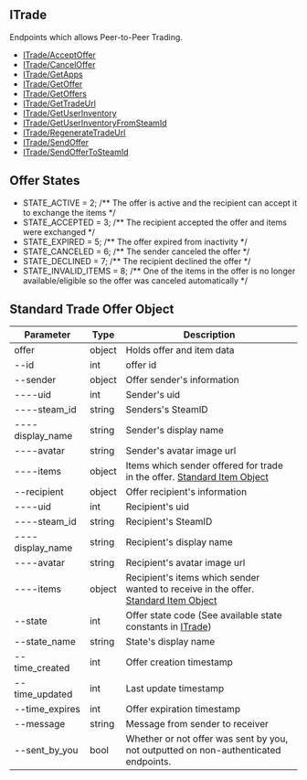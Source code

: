 ## ITrade

Endpoints which allows Peer-to-Peer Trading.
- [ITrade/AcceptOffer](ITrade/AcceptOffer.md)
- [ITrade/CancelOffer](ITrade/CancelOffer.md)
- [ITrade/GetApps](ITrade/GetApps.md)
- [ITrade/GetOffer](ITrade/GetOffer.md)
- [ITrade/GetOffers](ITrade/GetOffers.md)
- [ITrade/GetTradeUrl](ITrade/GetTradeUrl.md)
- [ITrade/GetUserInventory](ITrade/GetUserInventory.md)
- [ITrade/GetUserInventoryFromSteamId](ITrade/GetUserInventoryFromSteamId.md)
- [ITrade/RegenerateTradeUrl](ITrade/RegenerateTradeUrl.md)
- [ITrade/SendOffer](ITrade/SendOffer.md)
- [ITrade/SendOfferToSteamId](ITrade/SendOfferToSteamId.md)


## Offer States
- STATE_ACTIVE = 2;                             /** The offer is active and the recipient can accept it to exchange the items */
- STATE_ACCEPTED = 3;                           /** The recipient accepted the offer and items were exchanged */
- STATE_EXPIRED = 5;                            /** The offer expired from inactivity */
- STATE_CANCELED = 6;                           /** The sender canceled the offer */
- STATE_DECLINED = 7;                           /** The recipient declined the offer */
- STATE_INVALID_ITEMS = 8;                      /** One of the items in the offer is no longer available/eligible so the offer was canceled automatically */


## Standard Trade Offer Object

Parameter | Type | Description
--------- | -----| -------- 
offer    | object | Holds offer and item data
--id    | int | offer id
--sender| object | Offer sender's information
----uid  | int | Sender's uid
----steam_id | string | Senders's SteamID
----display_name | string | Sender's display name
----avatar | string | Sender's avatar image url
----items| object | Items which sender offered for trade in the offer. [Standard Item Object](/IItem.md#standard-item-object)
--recipient| object | Offer recipient's information
----uid  | int | Recipient's uid
----steam_id | string | Recipient's SteamID
----display_name | string | Recipient's display name
----avatar | string | Recipient's avatar image url
----items| object | Recipient's items which sender wanted to receive in the offer. [Standard Item Object](/IItem.md#standard-item-object)
--state | int | Offer state code (See available state constants in [ITrade](/ITrade.md#offer-states))
--state_name | string | State's display name
--time_created | int | Offer creation timestamp
--time_updated | int | Last update timestamp
--time_expires | int | Offer expiration timestamp
--message | string | Message from sender to receiver
--sent_by_you | bool | Whether or not offer was sent by you, not outputted on non-authenticated endpoints.
